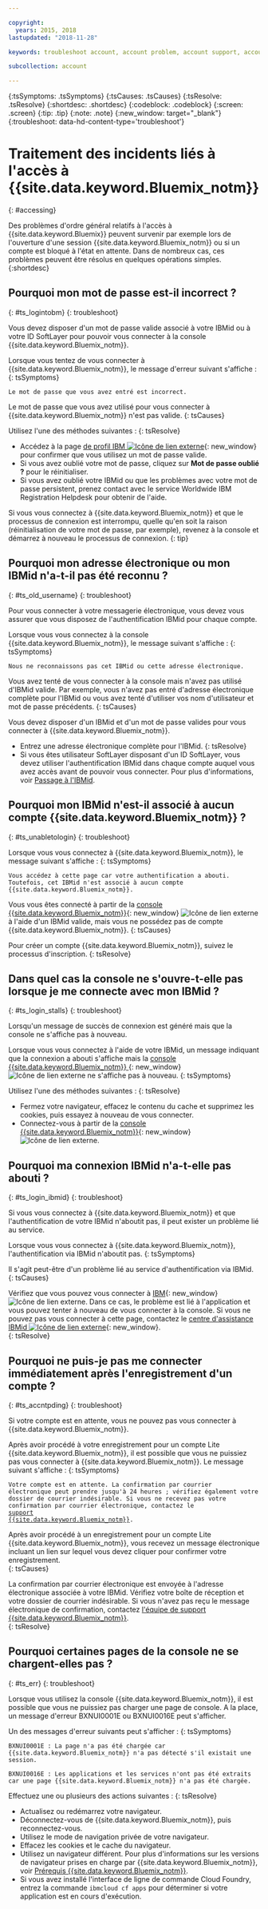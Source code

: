 ```yaml
---

copyright:
  years: 2015, 2018
lastupdated: "2018-11-28"

keywords: troubleshoot account, account problem, account support, account help, account error, access error, login error, error message

subcollection: account

---
```


{:tsSymptoms: .tsSymptoms}
{:tsCauses: .tsCauses}
{:tsResolve: .tsResolve}
{:shortdesc: .shortdesc}
{:codeblock: .codeblock}
{:screen: .screen}
{:tip: .tip}
{:note: .note}
{:new_window: target="_blank"}
{:troubleshoot: data-hd-content-type='troubleshoot'}


# Traitement des incidents liés à l'accès à {{site.data.keyword.Bluemix_notm}}
{: #accessing}

Des problèmes d'ordre général relatifs à l'accès à {{site.data.keyword.Bluemix}} peuvent survenir par exemple lors de l'ouverture d'une session {{site.data.keyword.Bluemix_notm}} ou si un compte est bloqué à l'état en attente. Dans de nombreux cas, ces problèmes peuvent être résolus en quelques opérations simples.
{:shortdesc}


## Pourquoi mon mot de passe est-il incorrect ?
{: #ts_logintobm}
{: troubleshoot}

Vous devez disposer d'un mot de passe valide associé à votre IBMid ou à votre ID SoftLayer pour pouvoir vous connecter à la console {{site.data.keyword.Bluemix_notm}}.

Lorsque vous tentez de vous connecter à {{site.data.keyword.Bluemix_notm}}, le message d'erreur suivant s'affiche :
{: tsSymptoms}

`Le mot de passe que vous avez entré est incorrect.`

Le mot de passe que vous avez utilisé pour vous connecter à {{site.data.keyword.Bluemix_notm}} n'est pas valide.
{: tsCauses}

Utilisez l'une des méthodes suivantes :
{: tsResolve}
 * Accédez à la page [de profil IBM ![Icône de lien externe](../icons/launch-glyph.svg "Icône de lien externe")](https://myibm.ibm.com/dashboard/){: new_window} pour confirmer que vous utilisez un mot de passe valide.
 * Si vous avez oublié votre mot de passe, cliquez sur **Mot de passe oublié ?** pour le réinitialiser.
 * Si vous avez oublié votre IBMid ou que les problèmes avec votre mot de passe persistent, prenez contact avec le service Worldwide IBM Registration Helpdesk pour obtenir de l'aide.

Si vous vous connectez à {{site.data.keyword.Bluemix_notm}} et que le processus de connexion est interrompu, quelle qu'en soit la raison (réinitialisation de votre mot de passe, par exemple), revenez à la console et démarrez à nouveau le processus de connexion.
{: tip}


## Pourquoi mon adresse électronique ou mon IBMid n'a-t-il pas été reconnu ?
{: #ts_old_username}
{: troubleshoot}

Pour vous connecter à votre messagerie électronique, vous devez vous assurer que vous disposez de l'authentification IBMid pour chaque compte.

Lorsque vous vous connectez à la console {{site.data.keyword.Bluemix_notm}}, le message suivant s'affiche :
{: tsSymptoms}

`Nous ne reconnaissons pas cet IBMid ou cette adresse électronique. `

Vous avez tenté de vous connecter à la console mais n'avez pas utilisé d'IBMid valide. Par exemple, vous n'avez pas entré d'adresse électronique complète pour l'IBMid ou vous avez tenté d'utiliser vos nom d'utilisateur et mot de passe précédents.
{: tsCauses}

Vous devez disposer d'un IBMid et d'un mot de passe valides pour vous connecter à {{site.data.keyword.Bluemix_notm}}.

 * Entrez une adresse électronique complète pour l'IBMid.
 {: tsResolve}
 * Si vous êtes utilisateur SoftLayer disposant d'un ID SoftLayer, vous devez utiliser l'authentification IBMid dans chaque compte auquel vous avez accès avant de pouvoir vous connecter. Pour plus d'informations, voir [Passage à l'IBMid](/docs/account?topic=account-unifyingaccounts).


## Pourquoi mon IBMid n'est-il associé à aucun compte {{site.data.keyword.Bluemix_notm}} ?
{: #ts_unabletologin}
{: troubleshoot}

Lorsque vous vous connectez à {{site.data.keyword.Bluemix_notm}}, le message suivant s'affiche :
{: tsSymptoms}

`Vous accédez à cette page car votre authentification a abouti. Toutefois, cet IBMid n'est associé à aucun compte {{site.data.keyword.Bluemix_notm}}.`

Vous vous êtes connecté à partir de la [console {{site.data.keyword.Bluemix_notm}}](https://{DomainName}){: new_window} ![Icône de lien externe](../icons/launch-glyph.svg "Icône de lien externe") à l'aide d'un IBMid valide, mais vous ne possédez pas de compte {{site.data.keyword.Bluemix_notm}}.
{: tsCauses}

Pour créer un compte {{site.data.keyword.Bluemix_notm}}, suivez le processus d'inscription.
{: tsResolve}


## Dans quel cas la console ne s'ouvre-t-elle pas lorsque je me connecte avec mon IBMid ?
{: #ts_login_stalls}
{: troubleshoot}

Lorsqu'un message de succès de connexion est généré mais que la console ne s'affiche pas à nouveau.

Lorsque vous vous connectez à l'aide de votre IBMid, un message indiquant que la connexion a abouti s'affiche mais la [console {{site.data.keyword.Bluemix_notm}} ](https://{DomainName}){: new_window} ![Icône de lien externe](../icons/launch-glyph.svg "Icône de lien externe") ne s'affiche pas à nouveau.
{: tsSymptoms}

Utilisez l'une des méthodes suivantes :
{: tsResolve}
 * Fermez votre navigateur, effacez le contenu du cache et supprimez les cookies, puis essayez à nouveau de vous connecter.
 * Connectez-vous à partir de la [console {{site.data.keyword.Bluemix_notm}}](https://{DomainName}){: new_window} ![Icône de lien externe](../icons/launch-glyph.svg "Icône de lien externe").


## Pourquoi ma connexion IBMid n'a-t-elle pas abouti ?
{: #ts_login_ibmid}
{: troubleshoot}

Si vous vous connectez à {{site.data.keyword.Bluemix_notm}} et que l'authentification de votre IBMid n'aboutit pas, il peut exister un problème lié au service.

Lorsque vous vous connectez à {{site.data.keyword.Bluemix_notm}}, l'authentification via IBMid n'aboutit pas.
{: tsSymptoms}

Il s'agit peut-être d'un problème lié au service d'authentification via IBMid.
{: tsCauses}

Vérifiez que vous pouvez vous connecter à [IBM](https://idaas.iam.ibm.com/idaas/mtfim/sps/authsvc?PolicyId=urn:ibm:security:authentication:asf:basicldapuser){: new_window} ![Icône de lien externe](../icons/launch-glyph.svg "Icône de lien externe"). Dans ce cas, le problème est lié à l'application et vous pouvez tenter à nouveau de vous connecter à la console. Si vous ne pouvez pas vous connecter à cette page, contactez le [centre d'assistance IBMid ![Icône de lien externe](../icons/launch-glyph.svg "Icône de lien externe")](https://www.ibm.com/ibmid/myibm/help/us/helpdesk.html){: new_window}.  
{: tsResolve}


## Pourquoi ne puis-je pas me connecter immédiatement après l'enregistrement d'un compte ?
{: #ts_accntpding}
{: troubleshoot}

Si votre compte est en attente, vous ne pouvez pas vous connecter à {{site.data.keyword.Bluemix_notm}}.

Après avoir procédé à votre enregistrement pour un compte Lite {{site.data.keyword.Bluemix_notm}}, il est possible que vous ne puissiez pas vous connecter à {{site.data.keyword.Bluemix_notm}}. Le message suivant s'affiche :
{: tsSymptoms}

<code>Votre compte est en attente. La confirmation par courrier électronique peut prendre jusqu'à 24 heures ; vérifiez également votre dossier de courrier indésirable. Si vous ne recevez pas votre confirmation par courrier électronique, contactez le <a href="http://ibm.biz/bluemixsupport.com" target="_blank">support {{site.data.keyword.Bluemix_notm}}</a>.</code>

Après avoir procédé à un enregistrement pour un compte Lite {{site.data.keyword.Bluemix_notm}}, vous recevez un message électronique incluant un lien sur lequel vous devez cliquer pour confirmer votre enregistrement.  
{: tsCauses}

La confirmation par courrier électronique est envoyée à l'adresse électronique associée à votre IBMid. Vérifiez votre boîte de réception et votre dossier de courrier indésirable. Si vous n'avez pas reçu le message électronique de confirmation, contactez [l'équipe de support {{site.data.keyword.Bluemix_notm}}](/docs/get-support?topic=get-support-getting-customer-support).  
{: tsResolve}


## Pourquoi certaines pages de la console ne se chargent-elles pas ?
{: #ts_err}
{: troubleshoot}

Lorsque vous utilisez la console {{site.data.keyword.Bluemix_notm}}, il est possible que vous ne puissiez pas charger une page de console. A la place, un message d'erreur BXNUI0001E ou BXNUI0016E peut s'afficher.

Un des messages d'erreur suivants peut s'afficher :
{: tsSymptoms}

`BXNUI0001E : La page n'a pas été chargée car {{site.data.keyword.Bluemix_notm}} n'a pas détecté s'il existait une session.`

`BXNUI0016E : Les applications et les services n'ont pas été extraits car une page {{site.data.keyword.Bluemix_notm}} n'a pas été chargée.`

Effectuez une ou plusieurs des actions suivantes :
{: tsResolve}

  * Actualisez ou redémarrez votre navigateur.
  * Déconnectez-vous de {{site.data.keyword.Bluemix_notm}}, puis reconnectez-vous.
  * Utilisez le mode de navigation privée de votre navigateur.
  * Effacez les cookies et le cache du navigateur.
  * Utilisez un navigateur différent. Pour plus d'informations sur les versions de navigateur prises en charge par {{site.data.keyword.Bluemix_notm}}, voir [Prérequis {{site.data.keyword.Bluemix_notm}}](/docs/overview?topic=overview-prereqs-platform).
  * Si vous avez installé l'interface de ligne de commande Cloud Foundry, entrez la commande `ibmcloud cf apps` pour déterminer si votre application est en cours d'exécution.
